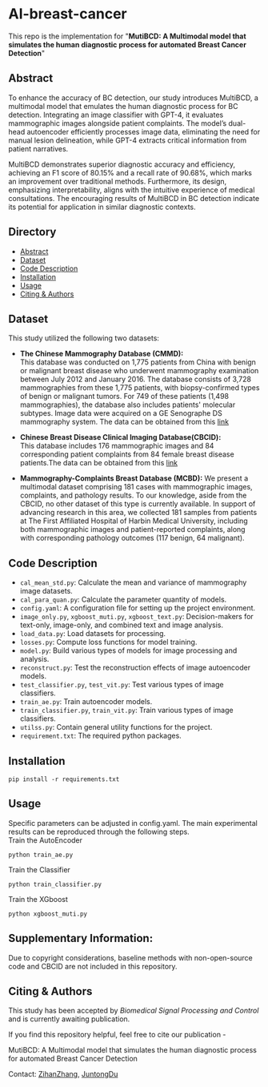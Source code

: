 # AI-breast-cancer 
This repo is the implementation for "**MutiBCD: A Multimodal model that simulates the human diagnostic process for automated Breast Cancer Detection**"
## Abstract
To enhance the accuracy of BC detection, our study introduces MultiBCD, a multimodal model that emulates the human diagnostic process for BC detection. Integrating an image classifier with GPT-4, it evaluates mammographic images alongside patient complaints. The model’s dual-head autoencoder efficiently processes image data, eliminating the need for manual lesion delineation, while GPT-4 extracts critical information from patient narratives.

MultiBCD demonstrates superior diagnostic accuracy and efficiency, achieving an F1 score of 80.15\% and a recall rate of 90.68\%, which marks an improvement over traditional methods. Furthermore, its design, emphasizing interpretability, aligns with the intuitive experience of medical consultations. The encouraging results of MultiBCD in BC detection indicate its potential for application in similar diagnostic contexts.

## Directory
- [Abstract](#abstract)
- [Dataset](#dataset)
- [Code Description](#code-description)
- [Installation](#installation)
- [Usage](#usage)
- [Citing & Authors](#citing--authors)
## Dataset
This study utilized the following two datasets:

- **The Chinese Mammography Database (CMMD):**  
  This database was conducted on 1,775 patients from China with benign or malignant breast disease who underwent mammography examination between July 2012 and January 2016. The database consists of 3,728 mammographies from these 1,775 patients, with biopsy-confirmed types of benign or malignant tumors. For 749 of these patients (1,498 mammographies), the database also includes patients' molecular subtypes. Image data were acquired on a GE Senographe DS mammography system. The data can be obtained from this [link](https://wiki.cancerimagingarchive.net/pages/viewpage.action?pageId=70230508)

- **Chinese Breast Disease Clinical Imaging Database(CBCID):**  
  This database includes 176 mammographic images and 84 corresponding patient complaints from 84 female breast disease patients.The data can be obtained from this [link](https://medbooks.ipmph.com/yx/imageLibrary/2578.html)

- **Mammography-Complaints Breast Database (MCBD):**
We present a multimodal dataset comprising 181 cases with mammographic images, complaints, and pathology results. To our knowledge, aside from the CBCID, no other dataset of this type is currently available. In support of advancing research in this area, we collected 181 samples from patients at The First Affiliated Hospital of Harbin Medical University, including both mammographic images and patient-reported complaints, along with corresponding pathology outcomes (117 benign, 64 malignant). 

## Code Description
- `cal_mean_std.py`: Calculate the mean and variance of mammography image datasets.
- `cal_para_quan.py`: Calculate the parameter quantity of models.
- `config.yaml`: A configuration file for setting up the project environment.
- `image_only.py`, `xgboost_muti.py`, `xgboost_text.py`: Decision-makers for text-only, image-only, and combined text and image analysis.
- `load_data.py`: Load datasets for processing.
- `losses.py`: Compute loss functions for model training.
- `model.py`: Build various types of models for image processing and analysis.
- `reconstruct.py`: Test the reconstruction effects of image autoencoder models.
- `test_classifier.py`, `test_vit.py`: Test various types of image classifiers.
- `train_ae.py`: Train autoencoder models.
- `train_classifier.py`, `train_vit.py`: Train various types of image classifiers.
- `utilss.py`: Contain general utility functions for the project.
- `requirement.txt`: The required python packages.
## Installation
```
pip install -r requirements.txt
```
## Usage
Specific parameters can be adjusted in config.yaml. The main experimental results can be reproduced through the following steps.  
Train the AutoEncoder
```
python train_ae.py
```
Train the Classifier
```
python train_classifier.py
```
Train the XGboost
```
python xgboost_muti.py
```

## Supplementary Information:
Due to copyright considerations, baseline methods with non-open-source code and CBCID are not included in this repository.

## Citing & Authors

This study has been accepted by _Biomedical Signal Processing and Control_ and is currently awaiting publication.

If you find this repository helpful, feel free to cite our publication -

MutiBCD: A Multimodal model that simulates the human diagnostic process for automated Breast Cancer Detection

Contact: [ZihanZhang](mailto:zihanzhang@ir.hit.edu.cn), [JuntongDu](mailto:13936610448@163.com)
